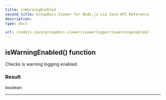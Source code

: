 ```yaml
---
title: isWarningEnabled
second_title: GroupDocs.Viewer for Node.js via Java API Reference
description: 
type: docs

url: /nodejs-java/groupdocs.viewer/viewerlogger/iswarningenabled/
---
```


## isWarningEnabled()  function
Checks is warning logging enabled

### Result
boolean


---


